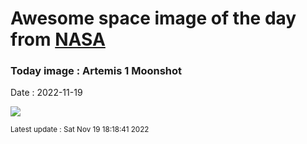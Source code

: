 
# Awesome space image of the day from [NASA](https://api.nasa.gov/)

### Today image : Artemis 1 Moonshot
Date : 2022-11-19

![](https://apod.nasa.gov/apod/image/2211/DSC_3971-11-16-2022-1024o.jpg)

<small>Latest update : Sat Nov 19 18:18:41 2022</small>
        